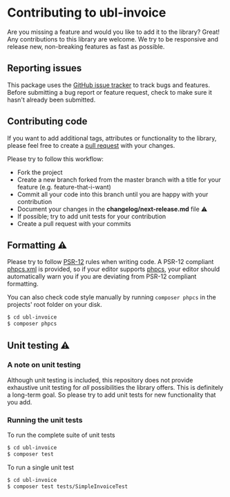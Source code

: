# Contributing to ubl-invoice

Are you missing a feature and would you like to add it to the library? Great! Any contributions to this library are welcome. We try to be responsive and release new, non-breaking features as fast as possible.

## Reporting issues

This package uses the [GitHub issue tracker](https://github.com/num-num/ubl-invoice/issues) to track bugs and features. Before submitting a bug report or feature request, check to make sure it hasn't already been submitted.

## Contributing code

If you want to add additional tags, attributes or functionality to the library, please feel free to create a [pull request](https://github.com/num-num/ubl-invoice/pulls) with your changes.

Please try to follow this workflow:

- Fork the project
- Create a new branch forked from the master branch with a title for your feature (e.g. feature-that-i-want)
- Commit all your code into this branch until you are happy with your contribution
- Document your changes in the **changelog/next-release.md** file ⚠️
- If possible; try to add unit tests for your contribution
- Create a pull request with your commits

## Formatting ⚠️

Please try to follow [PSR-12](https://www.php-fig.org/psr/psr-12/) rules when writing code. A PSR-12 compliant [phpcs.xml](phpcs.xml) is provided, so if your editor supports [phpcs](https://github.com/squizlabs/PHP_CodeSniffer), your editor should automatically warn you if you are deviating from PSR-12 compliant formatting.

You can also check code style manually by running `composer phpcs` in the projects' root folder on your disk.

```sh
$ cd ubl-invoice
$ composer phpcs
```

## Unit testing ⚠️

### A note on unit testing

Although unit testing is included, this repository does not provide exhaustive unit testing for *all* possibilities the library offers. This is definitely a long-term goal. So please try to add unit tests for new functionality that you add.

### Running the unit tests

To run the complete suite of unit tests

```sh
$ cd ubl-invoice
$ composer test
```

To run a single unit test

```sh
$ cd ubl-invoice
$ composer test tests/SimpleInvoiceTest
```
